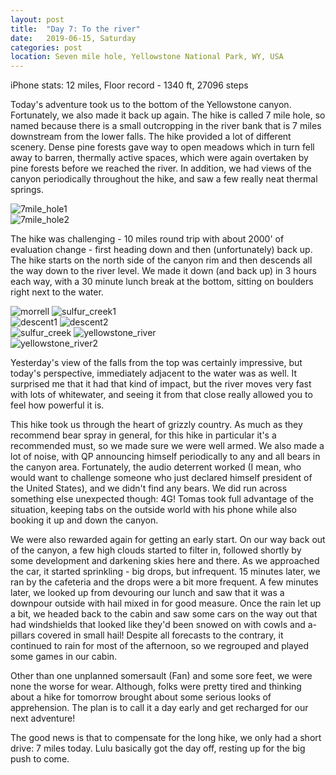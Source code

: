 ```yaml
---
layout: post
title:  "Day 7: To the river"
date:   2019-06-15, Saturday
categories: post
location: Seven mile hole, Yellowstone National Park, WY, USA
---
```


iPhone stats: 12 miles, Floor record - 1340 ft, 27096 steps

Today's adventure took us to the bottom of the Yellowstone canyon. Fortunately, we also made it back up again. The hike is called 7 mile hole, so named because there is a small outcropping in the river bank that is 7 miles downstream from the lower falls. The hike provided a lot of different scenery. Dense pine forests gave way to open meadows which in turn fell away to barren, thermally active spaces, which were again overtaken by pine forests before we reached the river. In addition, we had views of the canyon periodically throughout the hike, and saw a few really neat thermal springs.

<div class="post-image">
    <img src="https://lh3.googleusercontent.com/zSxZh5Cu3thixGK4QIWkBKzYgsgvRiLtG8VIpmK-XUlESxiUHS8SKUUtIDYy5lZgF5nMRFIBcEbZ0_9-KUf9n4MgKK2mjOSpNg1enCvehwEm7hj3tvf40WZ2IufRRM-3akuSNzRwcTbG-dwk-p55DLYHiVwdbq1xWypCJ1FkZ0eBkiNS6o-GuSLFfw2bntIhG8MrFnfGh8Y1FaJYNKSHhsGNCx9pFVltpwlKo82pg6074h9_jQQcz3Tmk-lzUNNILqRFk3I0BtZ3VRT_WJDWjmRlWFZwauwLRp5QngEnwB5-VuAZloBImhIO3ShjXgOypCdUR9numoP1n4iQAiFgxm-PK_LTm8GycHdTybByN-irN3xoRGrvH0QLNFZbMyPew7B4vfKmdPtE9ilP7PlkNLbJLAW_O1b962OW3kKN50i5I27Uyyde-mJcBC8uMlZXrIj4um8kYPcIHh1QZ6kGdLIAJUHJ8G-8sU420JeER_jkz4YhKCyZwPViuKBdyqm98W-HhoW4dKX-UIiBukCjr0O_mEtDonTyIZ8XktD_luhGoqKKjbQiNLFGatZuG6RFe00c924FehKgcvtTh5y84HtXzDO_6zMzuZ6pH46MprSl8KCW3Cq3NGZaVcV88PtsS4joc20PRlMLh4-SAKQ4sBepiFowBcmatv1KyAPLhfoLL129JcOri867rwHGHVE8SrVdCwNuNGojWYjMT1qDPFkAIg=w2160-h820-no" alt="7mile_hole1" />
</div>
<div class="post-image">
    <img src="https://lh3.googleusercontent.com/B2vCARJk2D6HOh5P8VTsl01kpiEKrMVUpFuJA34XhlOZZc-_ZUribPaZ2mju6A3RkX9yZxYBk_MPCHbMqx1eDSOsSb49DsdYXQRDMTrULTWrRAVJ6KqL4PX2YAPq1mclHp4YRUYCPUu5-Hf2M9MFy3fxdXfoQmAMkxGosnqRVtkXar9n_gmmE2CT6eSjJXISuIJR45GONST2H9hzu_uBktJAT3M2rZAVBDEPKr_aSHqSkG4w56QqWfsyVw_NvDINzU5lXfXrr_3TK3DSD2gTp8crw1EeXPwDy7qwdc2tvmRxv6_LGiSUEkxDMhz3tu3jjPVwvUAmep0eZ9HBSRjlxdT7elQKD6udnPnYIWb8-XYeZICymVeOZQNpPqDR7PknTkvXOm2xX4YG6knW99QMF8izcbim3P9WXrvcSMgtBWk3MtB0u1oxuVuYaTDBKWn5uQst0X8QsNZ6AtnzZig2oBDmdQPkrj1GyMKeq1KGCQi-na0u9mPUdJp5L8PqZQ8_dz5VdYClRfU23R8ILlifw-OjxPHQqFSsmaZip7Pf1_iyiXR_JMwGDbeyf0BzkZnrNy2EWfDWgptavj9JSuQYqj-ZGExUrL-vth5YU3N5MfZUioPAPSvSK2qnWtbqhdTc6zFiBIleHqzR8IcDd04QFDG39eJ7qsLRNd8JXcs0v7qVPdryIuMmScSlkqAKICXHn3UFbArQvrz8udMvgTEk7z5xCg=w1878-h1408-no" alt="7mile_hole2" />
</div>

The hike was challenging - 10 miles round trip with about 2000' of evaluation change - first heading down and then (unfortunately) back up. The hike starts on the north side of the canyon rim and then descends all the way down to the river level.  We made it down (and back up) in 3 hours each way, with a 30 minute lunch break at the bottom, sitting on boulders right next to the water. 

<div class="post-image post-image--split">
    <img src="https://lh3.googleusercontent.com/TwzYgxI_WGhP8NpDEmZwznuGIr5TEDkbBDasiQMo1s9jlWW7WvRPzVi4a12GVMQgf0S5i-bgQoNuuEN-peNWf73qxnamu_MZq2tCjauqVP3ll9u2E4Hn3iGSLPuyR92HaB5TAJOOumVtKhtM4nZUCCaFidyH-iwsEafaRqlaH8s8U7sDoPZudrcGdvCkAOIv0vh20X9U5k6JI-MYDQEn8Z6HNe_dBaeosX5SDL9Ng-Xe60Bb2zs5gB-OIgGgHR-kGDJfk0nPI0LnozVS_bvmpeN5YRSTjYM5yGWRLHATOJ0CNgaWTfS5UfXgLMvHAujXMBXYaVHNIPK1-8OyqBoGIPCvGzzqY2ulurum2DtKzQQUNY0fxT22J_KPF-RyPX5q6-sUqJ93L_1b5RI5u06JoidOzNGJLZ4zLik6S3S3Zw-eM86reOoOIRW8SIi7ndNaiF18ZnRAkFOKOpSrQjJlJCygZfD-9-KsRpmkEwqwD3fwa50c3Hsr8r5hcGs14jKq9Hio87-9i12_5jYCBwCj2ucfhT9fg6tVvsoM7ck93b4QqVOJXDQlOYJbCVumuEwpx1M3r0pY90QWlEwqrsyeP2sv_e4IOqacv7U2sJL8oMxkFG5wKnyScATa1xE0oXhtTBiGUPXfl0fkAvFSm2eqteYIIQvwKKiMel0t0yzQL037QD8rHcuF-OzuLtHVBqvBs50XCjsaI3Eiu8gkpQPqglKh=w940-h1408-no" alt="morrell" />
    <img src="https://lh3.googleusercontent.com/vwI6ec3Tr6uyqm9adn7aTg8iAAnPqvIwrDVoSHpSuH8mU5rKBsYYn7BA3stw6vcoJ5F5GfvhC8FKYlpFHgRJ1qeiMWJCn3kXNzmfoG7nUAgMsw8gEuBBfsSYw5X7wuHo3DYKcvn64KTyGjb2qNjQqU49h3I3dwqOccwoSEyfiW4K35p6H-F1wPa1qUfx1BwSnREUOB8Cjwe4IGOKPCweFgJHQukqfklkBfd7gEb0QooAijvnwJx17UUF2mHSE7er--ZjKFqc5_lX_M3syVbesi_nTxKNdw4O729hBKIReJ0d5ptWbfxqz2XpgLZNtzVjSdY9ySRB7U4aS5g16yGUgso1yfnILnL_v4X2pAVtZis-x0nUGiE1Ad0__EbH6_LUbwoigkhsuJJRVW58YL0pkQ-fmLasO0JRYidNAKMXo4uJxeIp5t8sAba0hyi6Q2N0PThfPOGLFRz2x1DI-P3g5EcW_Gnn57bkjNbpic_WcZx0LEWSlEgv8ZncijUehbcl5IoCtgyGt0U4JTbftYaI2iQsihIHVZVjsnYY4KD0R8xWpKTq30jLNvhvrJpTHH2e5bQRB0rQz_1-7fq9tsIFuV6dZOCq7urKRuIek80MfLvJJPZME0H-lSJAeCtC5QKJ0obsX2G8u-vnM-MbHz6LiBIFDWik5FEJjUMrOrLXSg_dlaIEqw0043omBOCVULv5V9Nj0wP_gd_1VJsEPZPAeIHz=w940-h1408-no" alt="sulfur_creek1" />
</div>

<div class="post-image post-image--split">
    <img src="https://lh3.googleusercontent.com/Opc5Fzv6UtLk-K3nzVgyFvcoRxu1q9oz25YTep_GX-2Mt_xuzt0D2GFV1JsMMoEOXFd9LjxJlNo3Y1yGos_oKzGIqRAvYvSnPDE676pNqWRgB1akyp0SDOkA-BlHpLmLUk8n3ADhQsWrnMzRmWy4-gqt82NB8f8mx0VahM8DDoUoKRtCBTkLv1UyzWmIchMPdJPwy2K-ihLoBpxMSlBP0SWg-80dCswWNcSV3Q37A_zs9DA_ojV4j8wRvo7fSaUfN2i6Rd0IhFyHbFSwQ-6wZLXNyGi1L4ihPl2HJLNVZjfcVSd5W-_IIqRs1ZEEdJ5J3c1vsbX544JSWw8Po2zoIHwRzzsRJNOpUuibrTHhhStQhobDZARVc3v8NJuWnGfrOJffyjcDaZlvIYNJ2Xb225Bo4hPXgZC1WtNIsnfh1qOqyER13Ss36JnGdnm5QgR4VQxEpQY7iMda5YwXq99r7q8yeBzCFvQA1O0PIr4FSRk8pM9tTGCQVbBvmGftvpoCyk8CGu-atYo4yrAxJ3UJiDbvBkRRy6CKIW8hWzkiae0rLNMsWf8yqVEtd_EDkPWs1WPCQFEHMtwflb12VytXjnJE0_bXJyXPIZy0zYMTPo1E5_Iwk6fOZZPShNtqNCEP0A0v3KJrPQ--v6O06QtM5YexxL2n4LDJAiESe9ZAM89UI0VcBjUB77TqgyUIZ44F1OWKnc5NGEX1ZNWPJH1rCEEKnA=w1056-h1408-no" alt="descent1" />
    <img src="https://lh3.googleusercontent.com/OSo0hAk-cuj6hBBiSjLJ2YgSIVV6IsWpT3P_bUAYX4iR01fBr12ukjr9UKU42zTCqvXwARCg67dwCeXhhc9zYjoPy0nZhHax0htiKluT-y4MR0c1lqokGLG1MhAWDDbZ_GFBL_O71Jk451xXxSdfVUeTo0WtSaJLaD_uvEx24HiVf_1aVnR_lKDd8puk5xzB-JzQhuKWJoZvA9lwpQZ67f5eyQPkHMgszPpupQ2fnzINYi19peo7OaurFolkMVhBIgMJOZZFNg10E0amuzY1hxUHmm9RXjxfZ_sIN3HK1paBuar9nbLDTsWaSG7T5h7lj-gpSu_sjYz-0pksGhatNi6mB5xKTiC6tfsR4umX0X0OGOCOhYzGmix2TQLrAqsqQpKr_sJbR6Q4kSK8lY4At-4xa1MggEP7EZd_mtq2rshNaf4ZivF80zV0qz6b5EMGFsdTJVq726VpWc6XaMATRVs0lRFbodT41T1Bpgi3Cu-VlDtYWFRfS_X6eutBHOTVknyePMHjTUz5OmE72cM_MlGsue9IgW-_SaVYLNwy8aT4IOo3L15UbE3NeOLifx7qJBlBnID4McdDPARt52F-yY81GNdydFeujtKOWdtV0ykt3lZlBJLNcs3q3PHk289WOWFYSRJtWL-MsEvCsAiJSHB1v8dlo89lbhwRLsQ3FFFI6wwQHldSnuUrmZmdAjYu8BSbaeRqm9OAW-NeNvp3JhVWlQ=w1056-h1408-no" alt="descent2" />
</div>

<div class="post-image post-image--split">
    <img src="https://lh3.googleusercontent.com/qDcsitIgD_b6-lTzH9NfDqcFDXF_WhN5ScTYYbUwl0qCHwb82HQl5svQ7CKymt0lZfZk0zcLe1uzwE82aUQdJXAuCXltp-ol2ddKkfHdrTgWs1X-szQ14wXUUHDnSwxLkDKoocFZspAY9p8KyxamyLGfwiGQeACD149jU7vOhVMfUdoAlDRcFWvTws6mGofo20vMMZGgy1kVklDhiNJ00dZF_FfsrAU33TAs1qEo_5k_ZknY0A9gyAbD2R0G97Gccp5rh7tchsqF8ZFkNbGRylG_CUuASB_gJckdMVTkJrr0OGaYlK7FFbdOf2KL7rc4Z4uXlzwrTxx2DRyhSBY6GBhQNugvhyVB3TcIpxqyaTfGyDkm6h5Xa4lC2Ubl8MODPtRPzBwjXBD8uAosNW8RcdkBkicHWdSPnjsVmJjUta58HuDMU6Z-6RgRU1WR2qrJM1jZzkAV2mGVzUeQqIfy0A-aBVmcWHurYM74AFeNxMB_8xMnpnnZiRh7EQ9szznCal707CgmUWGZj3Q15gIJpTgtKmdzqw-MmzfcNb6OWCguE0aWh2FJJ_Hntp8PMJNPYdo26eNP8olvzQRXrsL3736jdsSmESQ4q660sunu0SAhnwZNxPxrJ6UtXwKlg_CVBs_4ezJ4LGA-wnDEZvT36qMJNYA2DrHhIxmaeWtnAkQShlvb3dSGC2vMD7_32OLyvdi-IIwotwoP0ORfSgRyn2pacA=w1878-h1408-no" alt="sulfur_creek" />
    <img src="https://lh3.googleusercontent.com/u668aAwN-I6YJ4tyfDXNQIVvfQzLIRe2DmV71gBUKNdiq4GQu34rnDFa4aY8LEv4rk_Nk7o--_-_3Cn3vN72ULPtnAoQPmF3YjxioA4bB0T8NRS-jQY7pSOY1cmDPIzVsqNBQ9vJkP9iPVleLDm5mNqDkZEgjsJlJjA38Dka3kG95arpBnSspRBA_a8dgGdYVnzRtHk_5UyBfxP40oVr1GJr8U2uC4I8Svq2UqorIIIObfFEViTe3WA1O_1ySjj5Wf9uiX1cuMjHUqXnz8M-oYQW_aw7ql4GXJ92GWf-Sb3oVvuWBqbt5K9mO7qmxEOGzwmFdmS8dECrLqdVI7v8GFkxr47XXekFMwiRqUY6pM7TWlLAl8rBGNuBXf89BaIiG492lyjypkvRVAAZxrEzr2rm7hi_25OWO7PIcCKpIDMVWnqZwkPjgt3qgp1cB4Ka9q6wM6u1MHnxdf1dmqE6zRU8d-mkgIIRvg9CPQz3mTGqWzeBl-VQY4koIIIANcYmtNKztzG0X41VricCnJD5zPeefKYsrGk7KNgx-d5ZjeBImuKQwMPscDqrnWd7P2RmiqRFZ_-4w3mWaIJjke-qezKK9UcDcSjQwYOEJFZGJ_yUogtHCjqxpUOCFdIk7iekEkAoZz_F9cUauCEx661xuD0PNVlIilm4w4pibU6NMZTFYzQJP10jtVsbDXnBhJ3Wny2I2IacePB7tMdQqu7w0U30Xg=w1878-h1408-no" alt="yellowstone_river" />
</div>

<div class="post-image">
    <img src="https://lh3.googleusercontent.com/GzJOdLynBstw6aktLJVzL1UgtwTKBlRpLkdSRtQ6QdFfKxHfLBxVPNWcANt2WKWdcFjqcYY4aQDUypwbo_e2pbGcqwJb1qCxNaLO6srzPTX6GVN7Yo8C9vGYisndSydme8V_J0t1bvp2-8zrr4IXDxmeA57jVLpwfTnuD4vj35vY9ecUQlOkLCkAVvuz9cWozjHftcBV9OmJqJlIcKmJQ7_uM68Ra99c9oUx1DFNrnQCrin8PaF7aNwTgswMMNNPakIe3QE29GUhuk8j-897hJq5uaat236Yxv7lEGcC_bVdNz5FEx-IRmq_JxriFaUTGKQxzZRxewQRmIZJQ9a7IS_RLvfYrMqlY8J6zg34z0LqDX_rgkRDal_b9R834TMjtTJOFRVFaYd5kj02AxOD48vqXcpflz_BXEfV9Zki-fe7MOnGpZXkBahZlGcGjD2uG2hnZgMkaRlEZII6zWMptZ0dbCi4oScCQOdmR0N3kFx-PDxf14dqlh1Lo-xSun2NSSQljeEk_ufwf_xzP9tnOavTOI3IxCuM2gAmAJjke4gXmemH-3DYb5yj8d_w1AQiTlwlE6b8AUpPU0o6RtplA6bmtDaz1vVyQMCOKV_cMpvbagLL8pqazveRD_VzZSkjtX796x0Sj4hWo6--0RXFfteWMFgOpUhXW-laphhFpwj_SlZusZiH8IGtIf25rmo1X7ynBk5cuMH7_AqMiNFcwpMiEw=w1878-h1408-no" alt="yellowstone_river2" />
</div>

Yesterday's view of the falls from the top was certainly impressive, but today's perspective, immediately adjacent to the water was as well. It surprised me that it had that kind of impact, but the river moves very fast with lots of whitewater, and seeing it from that close really allowed you to feel how powerful it is. 

This hike took us through the heart of grizzly country. As much as they recommend bear spray in general, for this hike in particular it's a recommended must, so we made sure we were well armed. We also made a lot of noise, with QP announcing himself periodically to any and all bears in the canyon area. Fortunately, the audio deterrent worked (I mean, who would want to challenge someone who just declared himself president of the United States), and we didn't find any bears. We did run across something else unexpected though: 4G! Tomas took full advantage of the situation, keeping tabs on the outside world with his phone while also booking it up and down the canyon.

We were also rewarded again for getting an early start. On our way back out of the canyon, a few high clouds started to filter in, followed shortly by some development and darkening skies here and there. As we approached the car, it started sprinkling - big drops, but infrequent. 15 minutes later, we ran by the cafeteria and the drops were a bit more frequent. A few minutes later, we looked up from devouring our lunch and saw that it was a downpour outside with hail mixed in for good measure. Once the rain let up a bit, we headed back to the cabin and saw some cars on the way out that had windshields that looked like they'd been snowed on with cowls and a-pillars covered in small hail! Despite all forecasts to the contrary, it continued to rain for most of the afternoon, so we regrouped and played some games in our cabin.

Other than one unplanned somersault (Fan) and some sore feet, we were none the worse for wear. Although, folks were pretty tired and thinking about a hike for tomorrow brought about some serious looks of apprehension. The plan is to call it a day early and get recharged for our next adventure! 

The good news is that to compensate for the long hike, we only had a short drive: 7 miles today. Lulu basically got the day off, resting up for the big push to come.
